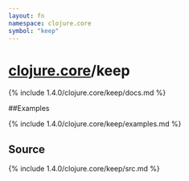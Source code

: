 ```yaml
---
layout: fn
namespace: clojure.core
symbol: "keep"
---
```


# [clojure.core](../)/keep

{% include 1.4.0/clojure.core/keep/docs.md %}

##Examples

{% include 1.4.0/clojure.core/keep/examples.md %}
## Source
{% include 1.4.0/clojure.core/keep/src.md %}

